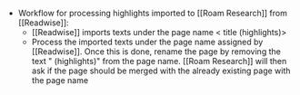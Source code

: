 - Workflow for processing highlights imported to [[Roam Research]] from [[Readwise]]:
    - [[Readwise]] imports texts under the page name < title (highlights)>
    - Process the imported texts under the page name assigned by [[Readwise]]. Once this is done, rename the page by removing the text " (highlights)" from the page name. [[Roam Research]] will then ask if the page should be merged with the already existing page with the page name <title>. Answer yes.
    - Delete the #Inbox tag from the page.
- [Link to readwise - roam config](https://el2.convertkit-mail2.com/c/lmuk8o09k7umhqk5pqf6/9qhzhnh27r7qx3u9/aHR0cHM6Ly9yZWFkd2lzZS5pby9tYWdpY2FsdHJhc2hwYW5kYQ==)
- On [[September 5th, 2020]] at 2:56 PM Readwise synced 5 highlights from 2 books.
    - This was your first sync with #Readwise! 🎉
    - From now on, new books/highlights will sync automatically with a link to your daily notes for the day it synced.
    - You can [tweak your syncing settings (and filter/add more books to sync) here](https://readwise.io/export/roam/preferences), read more about [how the Roam integration works here](https://help.readwise.io/roam), and as always feel free to reach out to us at hello@readwise.io with any questions
- On [[September 5th, 2020]] at 3:27 PM Readwise synced 8 highlights from 1 book.
- On [[September 5th, 2020]] at 7:22 PM Readwise synced 4 highlights from 4 books.
- On [[September 6th, 2020]] at 8:32 AM Readwise synced 5 highlights from 3 books.
- On [[September 6th, 2020]] at 9:17 PM Readwise synced 5 highlights from 2 books.
- On [[September 7th, 2020]] at 9:19 AM Readwise synced 2 highlights from 1 book.
- On [[September 8th, 2020]] at 1:37 AM Readwise synced 48 highlights from 2 books.
- On [[September 8th, 2020]] at 8:32 AM Readwise synced 3 highlights from 1 book.
- On [[September 8th, 2020]] at 10:42 AM Readwise synced 1 highlight from 1 book.
- On [[September 11th, 2020]] at 11:17 AM Readwise synced 9 highlights from 5 books.
- On [[September 15th, 2020]] at 3:37 PM Readwise synced 62 highlights from 1 book.
- On [[September 16th, 2020]] at 8:43 AM Readwise synced 10 highlights from 1 book.
- On [[September 18th, 2020]] at 3:55 PM Readwise synced 103 highlights from 2 books.
- On [[September 22nd, 2020]] at 6:25 AM Readwise synced 88 highlights from 4 books.
- On [[September 22nd, 2020]] at 8:25 AM Readwise synced 4 highlights from 1 book.
- On [[September 22nd, 2020]] at 10:58 AM Readwise synced 35 highlights from 1 book.
- On [[September 24th, 2020]] at 10:34 AM Readwise synced 2 highlights from 2 books.
- On [[September 26th, 2020]] at 8:58 PM Readwise synced 4 highlights from 1 book.
- On [[September 29th, 2020]] at 8:25 AM Readwise synced 69 highlights from 2 books.
- On [[October 3rd, 2020]] at 2:24 PM Readwise synced 30 highlights from 3 books.
- On [[October 4th, 2020]] at 2:16 PM Readwise synced 26 highlights from 3 books.
- On [[October 6th, 2020]] at 4:39 PM Readwise synced 1 highlight from 1 book.
- On [[October 6th, 2020]] at 4:56 PM Readwise synced 270 highlights from 2 books.
- On [[October 10th, 2020]] at 10:21 PM Readwise synced 211 highlights from 10 books.
- On [[October 13th, 2020]] at 8:02 PM Readwise synced 81 highlights from 4 books.
- On [[October 15th, 2020]] at 8:02 PM Readwise synced 28 highlights from 2 books.
- On [[October 17th, 2020]] at 10:17 AM Readwise synced 47 highlights from 2 books.
- On [[October 20th, 2020]] at 2:23 PM Readwise synced 56 highlights from 2 books.
- On [[October 20th, 2020]] at 7:43 PM Readwise synced 102 highlights from 1 book.
- On [[October 24th, 2020]] at 9:34 AM Readwise synced 19 highlights from 1 book.
- On [[October 26th, 2020]] at 3:10 PM Readwise synced 13 highlights from 1 book.
- On [[November 10th, 2020]] at 9:48 PM Readwise synced 33 highlights from 5 books.
- On [[November 11th, 2020]] at 8:33 AM Readwise synced 1 highlight from 1 book.
- On [[November 24th, 2020]] at 12:20 PM Readwise synced 42 highlights from 7 books.
- On [[December 8th, 2020]] at 4:31 PM Readwise synced 24 highlights from 4 books.
- On [[December 8th, 2020]] at 4:35 PM Readwise synced 2 highlights from 1 book.
- On [[December 27th, 2020]] at 7:47 PM Readwise synced 76 highlights from 15 books.
- On [[December 28th, 2020]] at 2:27 PM Readwise synced 4 highlights from 2 books.
- On [[December 28th, 2020]] at 8:01 PM Readwise synced 6 highlights from 1 book.
- On [[December 28th, 2020]] at 8:04 PM Readwise synced 4 highlights from 1 book.
- On [[January 6th, 2021]] at 10:58 AM Readwise synced 5 highlights from 4 books.
- On [[January 30th, 2021]] at 5:59 PM Readwise synced 27 highlights from 4 books.
- On [[February 25th, 2021]] at 11:51 AM Readwise synced 91 highlights from 5 books.
- On [[March 1st, 2021]] at 7:49 PM Readwise synced 19 highlights from 1 book.

